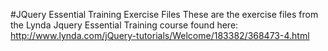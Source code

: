 #JQuery Essential Training Exercise Files
These are the exercise files from the Lynda Jquery Essential Training course found here:
http://www.lynda.com/jQuery-tutorials/Welcome/183382/368473-4.html
